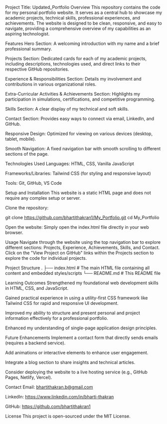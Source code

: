 Project Title: Updated_Portfolio
Overview
This repository contains the code for my personal portfolio website. It serves as a central hub to showcase my academic projects, technical skills, professional experiences, and achievements. The website is designed to be clean, responsive, and easy to navigate, providing a comprehensive overview of my capabilities as an aspiring technologist.

Features
Hero Section: A welcoming introduction with my name and a brief professional summary.

Projects Section: Dedicated cards for each of my academic projects, including descriptions, technologies used, and direct links to their respective GitHub repositories.

Experience & Responsibilities Section: Details my involvement and contributions in various organizational roles.

Extra-Curricular Activities & Achievements Section: Highlights my participation in simulations, certifications, and competitive programming.

Skills Section: A clear display of my technical and soft skills.

Contact Section: Provides easy ways to connect via email, LinkedIn, and GitHub.

Responsive Design: Optimized for viewing on various devices (desktop, tablet, mobile).

Smooth Navigation: A fixed navigation bar with smooth scrolling to different sections of the page.

Technologies Used
Languages: HTML, CSS, Vanilla JavaScript

Frameworks/Libraries: Tailwind CSS (for styling and responsive layout)

Tools: Git, GitHub, VS Code

Setup and Installation
This website is a static HTML page and does not require any complex setup or server.

Clone the repository:

git clone https://github.com/bhartithakran1/My_Portfolio.git
cd My_Portfolio

Open the website:
Simply open the index.html file directly in your web browser.

Usage
Navigate through the website using the top navigation bar to explore different sections: Projects, Experience, Achievements, Skills, and Contact. Click on the "View Project on GitHub" links within the Projects section to explore the code for individual projects.

Project Structure
.
├── index.html          # The main HTML file containing all content and embedded styles/scripts
└── README.md           # This README file

Learning Outcomes
Strengthened my foundational web development skills in HTML, CSS, and JavaScript.

Gained practical experience in using a utility-first CSS framework like Tailwind CSS for rapid and responsive UI development.

Improved my ability to structure and present personal and project information effectively for a professional portfolio.

Enhanced my understanding of single-page application design principles.

Future Enhancements
Implement a contact form that directly sends emails (requires a backend service).

Add animations or interactive elements to enhance user engagement.

Integrate a blog section to share insights and technical articles.

Consider deploying the website to a live hosting service (e.g., GitHub Pages, Netlify, Vercel).

Contact
Email: bhartithakran.b@gmail.com

LinkedIn: https://www.linkedin.com/in/bharti-thakran

GitHub: https://github.com/bhartithakran1

License
This project is open-sourced under the MIT License.

